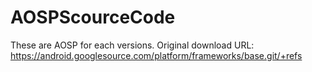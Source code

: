 # AOSPScourceCode
These are AOSP for each versions.
Original download URL: https://android.googlesource.com/platform/frameworks/base.git/+refs
